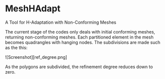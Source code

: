# MeshHAdapt
A Tool for H-Adaptation with Non-Conforming Meshes

The current stage of the codes only deals with initial conforming meshes, returning non-conforming meshes. Each partitioned element in the mesh becomes quadrangles with hanging nodes. The subdivisions are made such as the this: 

![Screenshot][ref_degree.png]

As the polygons are subdivided, the refinement degree reduces down to zero.
